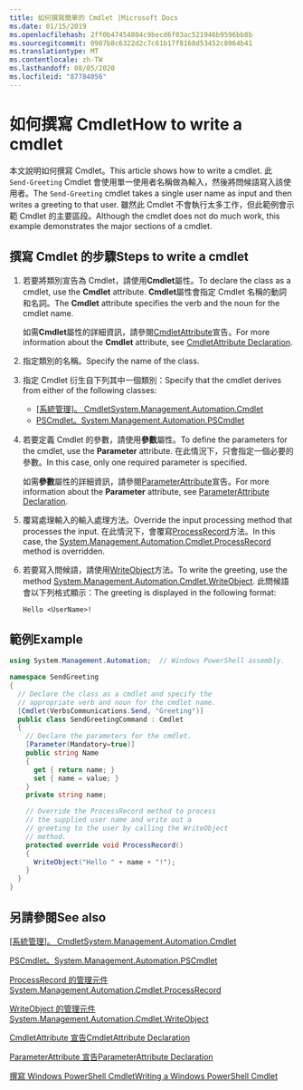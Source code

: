 ```yaml
---
title: 如何撰寫簡單的 Cmdlet |Microsoft Docs
ms.date: 01/15/2019
ms.openlocfilehash: 2ff0b47454804c9becd6f03ac521946b9596bb8b
ms.sourcegitcommit: 0907b8c6322d2c7c61b17f8168d53452c8964b41
ms.translationtype: MT
ms.contentlocale: zh-TW
ms.lasthandoff: 08/05/2020
ms.locfileid: "87784056"
---
```

# <a name="how-to-write-a-cmdlet"></a><span data-ttu-id="7da48-102">如何撰寫 Cmdlet</span><span class="sxs-lookup"><span data-stu-id="7da48-102">How to write a cmdlet</span></span>

<span data-ttu-id="7da48-103">本文說明如何撰寫 Cmdlet。</span><span class="sxs-lookup"><span data-stu-id="7da48-103">This article shows how to write a cmdlet.</span></span> <span data-ttu-id="7da48-104">此 `Send-Greeting` Cmdlet 會使用單一使用者名稱做為輸入，然後將問候語寫入該使用者。</span><span class="sxs-lookup"><span data-stu-id="7da48-104">The `Send-Greeting` cmdlet takes a single user name as input and then writes a greeting to that user.</span></span> <span data-ttu-id="7da48-105">雖然此 Cmdlet 不會執行太多工作，但此範例會示範 Cmdlet 的主要區段。</span><span class="sxs-lookup"><span data-stu-id="7da48-105">Although the cmdlet does not do much work, this example demonstrates the major sections of a cmdlet.</span></span>

## <a name="steps-to-write-a-cmdlet"></a><span data-ttu-id="7da48-106">撰寫 Cmdlet 的步驟</span><span class="sxs-lookup"><span data-stu-id="7da48-106">Steps to write a cmdlet</span></span>

1. <span data-ttu-id="7da48-107">若要將類別宣告為 Cmdlet，請使用**Cmdlet**屬性。</span><span class="sxs-lookup"><span data-stu-id="7da48-107">To declare the class as a cmdlet, use the **Cmdlet** attribute.</span></span> <span data-ttu-id="7da48-108">**Cmdlet**屬性會指定 Cmdlet 名稱的動詞和名詞。</span><span class="sxs-lookup"><span data-stu-id="7da48-108">The **Cmdlet** attribute specifies the verb and the noun for the cmdlet name.</span></span>

   <span data-ttu-id="7da48-109">如需**Cmdlet**屬性的詳細資訊，請參閱[CmdletAttribute](cmdlet-attribute-declaration.md)宣告。</span><span class="sxs-lookup"><span data-stu-id="7da48-109">For more information about the **Cmdlet** attribute, see [CmdletAttribute Declaration](cmdlet-attribute-declaration.md).</span></span>

2. <span data-ttu-id="7da48-110">指定類別的名稱。</span><span class="sxs-lookup"><span data-stu-id="7da48-110">Specify the name of the class.</span></span>

3. <span data-ttu-id="7da48-111">指定 Cmdlet 衍生自下列其中一個類別：</span><span class="sxs-lookup"><span data-stu-id="7da48-111">Specify that the cmdlet derives from either of the following classes:</span></span>

   * <span data-ttu-id="7da48-112">[[系統管理]。 Cmdlet](/dotnet/api/System.Management.Automation.Cmdlet)</span><span class="sxs-lookup"><span data-stu-id="7da48-112">[System.Management.Automation.Cmdlet](/dotnet/api/System.Management.Automation.Cmdlet)</span></span>
   * [<span data-ttu-id="7da48-113">PSCmdlet。</span><span class="sxs-lookup"><span data-stu-id="7da48-113">System.Management.Automation.PSCmdlet</span></span>](/dotnet/api/System.Management.Automation.PSCmdlet)

4. <span data-ttu-id="7da48-114">若要定義 Cmdlet 的參數，請使用**參數**屬性。</span><span class="sxs-lookup"><span data-stu-id="7da48-114">To define the parameters for the cmdlet, use the **Parameter** attribute.</span></span> <span data-ttu-id="7da48-115">在此情況下，只會指定一個必要的參數。</span><span class="sxs-lookup"><span data-stu-id="7da48-115">In this case, only one required parameter is specified.</span></span>

   <span data-ttu-id="7da48-116">如需**參數**屬性的詳細資訊，請參閱[ParameterAttribute](parameter-attribute-declaration.md)宣告。</span><span class="sxs-lookup"><span data-stu-id="7da48-116">For more information about the **Parameter** attribute, see [ParameterAttribute Declaration](parameter-attribute-declaration.md).</span></span>

5. <span data-ttu-id="7da48-117">覆寫處理輸入的輸入處理方法。</span><span class="sxs-lookup"><span data-stu-id="7da48-117">Override the input processing method that processes the input.</span></span> <span data-ttu-id="7da48-118">在此情況下，會覆寫[ProcessRecord](/dotnet/api/System.Management.Automation.Cmdlet.ProcessRecord)方法。</span><span class="sxs-lookup"><span data-stu-id="7da48-118">In this case, the [System.Management.Automation.Cmdlet.ProcessRecord](/dotnet/api/System.Management.Automation.Cmdlet.ProcessRecord) method is overridden.</span></span>

6. <span data-ttu-id="7da48-119">若要寫入問候語，請使用[WriteObject](/dotnet/api/System.Management.Automation.Cmdlet.WriteObject)方法。</span><span class="sxs-lookup"><span data-stu-id="7da48-119">To write the greeting, use the method [System.Management.Automation.Cmdlet.WriteObject](/dotnet/api/System.Management.Automation.Cmdlet.WriteObject).</span></span>
   <span data-ttu-id="7da48-120">此問候語會以下列格式顯示：</span><span class="sxs-lookup"><span data-stu-id="7da48-120">The greeting is displayed in the following format:</span></span>

   ```Output
   Hello <UserName>!
   ```

## <a name="example"></a><span data-ttu-id="7da48-121">範例</span><span class="sxs-lookup"><span data-stu-id="7da48-121">Example</span></span>

```csharp
using System.Management.Automation;  // Windows PowerShell assembly.

namespace SendGreeting
{
  // Declare the class as a cmdlet and specify the
  // appropriate verb and noun for the cmdlet name.
  [Cmdlet(VerbsCommunications.Send, "Greeting")]
  public class SendGreetingCommand : Cmdlet
  {
    // Declare the parameters for the cmdlet.
    [Parameter(Mandatory=true)]
    public string Name
    {
      get { return name; }
      set { name = value; }
    }
    private string name;

    // Override the ProcessRecord method to process
    // the supplied user name and write out a
    // greeting to the user by calling the WriteObject
    // method.
    protected override void ProcessRecord()
    {
      WriteObject("Hello " + name + "!");
    }
  }
}
```

## <a name="see-also"></a><span data-ttu-id="7da48-122">另請參閱</span><span class="sxs-lookup"><span data-stu-id="7da48-122">See also</span></span>

<span data-ttu-id="7da48-123">[[系統管理]。 Cmdlet](/dotnet/api/System.Management.Automation.Cmdlet)</span><span class="sxs-lookup"><span data-stu-id="7da48-123">[System.Management.Automation.Cmdlet](/dotnet/api/System.Management.Automation.Cmdlet)</span></span>

[<span data-ttu-id="7da48-124">PSCmdlet。</span><span class="sxs-lookup"><span data-stu-id="7da48-124">System.Management.Automation.PSCmdlet</span></span>](/dotnet/api/System.Management.Automation.PSCmdlet)

[<span data-ttu-id="7da48-125">ProcessRecord 的管理元件</span><span class="sxs-lookup"><span data-stu-id="7da48-125">System.Management.Automation.Cmdlet.ProcessRecord</span></span>](/dotnet/api/System.Management.Automation.Cmdlet.ProcessRecord)

[<span data-ttu-id="7da48-126">WriteObject 的管理元件</span><span class="sxs-lookup"><span data-stu-id="7da48-126">System.Management.Automation.Cmdlet.WriteObject</span></span>](/dotnet/api/System.Management.Automation.Cmdlet.WriteObject)

[<span data-ttu-id="7da48-127">CmdletAttribute 宣告</span><span class="sxs-lookup"><span data-stu-id="7da48-127">CmdletAttribute Declaration</span></span>](cmdlet-attribute-declaration.md)

[<span data-ttu-id="7da48-128">ParameterAttribute 宣告</span><span class="sxs-lookup"><span data-stu-id="7da48-128">ParameterAttribute Declaration</span></span>](parameter-attribute-declaration.md)

[<span data-ttu-id="7da48-129">撰寫 Windows PowerShell Cmdlet</span><span class="sxs-lookup"><span data-stu-id="7da48-129">Writing a Windows PowerShell Cmdlet</span></span>](writing-a-windows-powershell-cmdlet.md)
